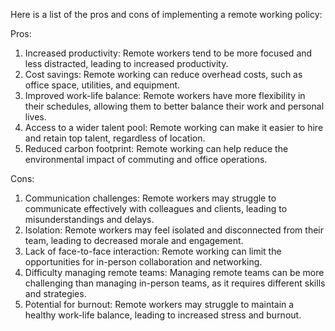 Here is a list of the pros and cons of implementing a remote working policy:

Pros:

1. Increased productivity: Remote workers tend to be more focused and less distracted, leading to increased productivity.
2. Cost savings: Remote working can reduce overhead costs, such as office space, utilities, and equipment.
3. Improved work-life balance: Remote workers have more flexibility in their schedules, allowing them to better balance their work and personal lives.
4. Access to a wider talent pool: Remote working can make it easier to hire and retain top talent, regardless of location.
5. Reduced carbon footprint: Remote working can help reduce the environmental impact of commuting and office operations.

Cons:

1. Communication challenges: Remote workers may struggle to communicate effectively with colleagues and clients, leading to misunderstandings and delays.
2. Isolation: Remote workers may feel isolated and disconnected from their team, leading to decreased morale and engagement.
3. Lack of face-to-face interaction: Remote working can limit the opportunities for in-person collaboration and networking.
4. Difficulty managing remote teams: Managing remote teams can be more challenging than managing in-person teams, as it requires different skills and strategies.
5. Potential for burnout: Remote workers may struggle to maintain a healthy work-life balance, leading to increased stress and burnout.